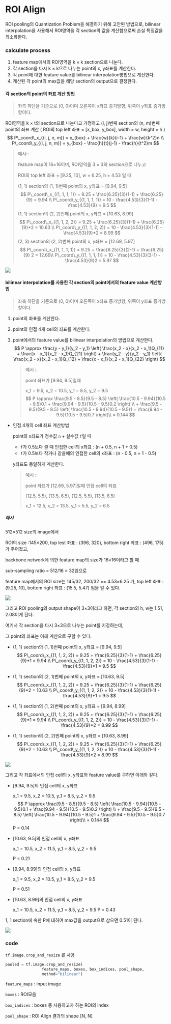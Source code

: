 # ROI Align

ROI pooling의 Quantization Problem을 해결하기 위해 고안된 방법으로, bilinear interpolation을 사용해서 ROI영역을 각 section의 값을 계산함으로써 손실 특징값을 최소화한다.



### calculate process

1. feature map에서의 ROI영역을 k × k section으로 나눈다.
2. 각 section을 다시 k × k으로 나누는 point의 x, y좌표를 계산한다.
3. 각 point에 대한 feature value를 bilinear interpolation방법으로 계산한다.
4. 계산된 각 point의 max값을 해당 section의 output으로 결정한다. 



#### 각 section의 point의 좌표 계산 방법

> 좌측 하단을 기준으로 (0, 0)이며 오른쪽이 x좌표 증가방향, 위쪽이 y좌표 증가방향이다.

ROI영역을 k × t의 section으로 나눈다고 가정하고 (i, j)번째 section의 (n, m)번째 point의 좌표 계산  ( ROI의 top left 좌표 = [x_box, y_box], 	width = w, 	height = h )
$$
P\_coord\_x_{(i, j, n, m)} = x_{box} + \frac{w}{k}(i-1) + \frac{w}{k^2}n \\
P\_coord\_y_{(i, j, n, m)} = y_{box} - \frac{h}{t}(j-1) - \frac{h}{t^2}m
$$

> 예시::
>
> feature map이 16×16이며, ROI영역을 3 × 3의 section으로 나누고 
>
> ROI의 top left 좌표 = [9.25, 10], 	w = 6.25, 	h = 4.53 일 때
>
> (1, 1) section의 (1, 1)번째 point의 x, y좌표 = [9.94, 9.5]
> $$
> P\_coord\_x_{(1, 1, 1, 1)} = 9.25 + \frac{6.25}{3}(1-1) + \frac{6.25}{9} = 9.94 \\
> P\_coord\_y_{(1, 1, 1, 1)} = 10 - \frac{4.53}{3}(1-1) - \frac{4.53}{9} = 9.5
> $$
> (1, 1) section의 (2, 2)번째 point의 x, y좌표 = [10.63, 8.99]
> $$
> P\_coord\_x_{(1, 1, 2, 2)} = 9.25 + \frac{6.25}{3}(1-1) + \frac{6.25}{9}*2 = 10.63 \\
> P\_coord\_y_{(1, 1, 2, 2)} = 10 - \frac{4.53}{3}(1-1) - \frac{4.53}{9}*2 = 8.99
> $$
> (2, 3) section의 (2, 2)번째 point의 x, y좌표 = [12.69, 5.97]
> $$
> P\_coord\_x_{(1, 1, 1, 1)} =  9.25 + \frac{6.25}{3}(2-1) + \frac{6.25}{9} 2 = 12.69\\
> P\_coord\_y_{(1, 1, 1, 1)} = 10 - \frac{4.53}{3}(3-1) - \frac{4.53}{9}2 = 5.97
> $$

![](https://github.com/HibernationNo1/TIL/blob/master/image/P_1.jpg?raw=true)



#### bilinear interpolation를 사용한 각 section의 point에서의 feature value 계산방법 

> 좌측 하단을 기준으로 (0, 0)이며 오른쪽이 x좌표 증가방향, 위쪽이 y좌표 증가방향이다.

1. point의 좌표를 계산한다.

2. point의 인접 4개 cell의 좌표를 계산한다. 

3. point에서의 feature value를 bilinear interpolation의 방법으로 계산한다.
   $$
   P \approx \frac{y - y_1}{y_2 - y_1} \left( \frac{x_2 - x}{x_2 - x_1}Q_{11} + \frac{x - x_1}{x_2 - x_1}Q_{21} \right) + 
   \frac{y_2 - y}{y_2 - y_1} \left( \frac{x_2 - x}{x_2 - x_1}Q_{12} + \frac{x - x_1}{x_2 - x_1}Q_{22} \right)
   $$

   > 예시 :: 
   >
   > point 좌표가 [9.94, 9.5]일때 
   >
   > x_1 = 9.5, x_2 = 10.5, y_1 = 8.5, y_2 = 9.5
   > $$
   > P \approx \frac{9.5 - 8.5}{9.5 - 8.5} \left( \frac{10.5 - 9.94}{10.5 - 9.5}0.1 + \frac{9.94 - 9.5}{10.5 - 9.5}0.2 \right) \\ + 
   > \frac{9.5 - 9.5}{9.5 - 8.5} \left( \frac{10.5 - 9.94}{10.5 - 9.5}1 + \frac{9.94 - 9.5}{10.5 - 9.5}0.7 \right)\\
   > = 0.144
   > $$



- 인접 4개의 cell 좌표 계산방법

  point의 x좌표가 정수값 `n` + 실수값 `f`일 때

  - `f`가 0.5보다 클 때 인접한 cell의 x좌표 : (n + 0.5, n + 1 + 0.5)
  - `f`가 0.5보다 작거나 같을때의 인접한 cell의 x좌표 : (n - 0.5, n + 1 - 0.5)

  y좌표도 동일하게 계산한다.

  

  > 예시 :: 
  >
  > point 좌표가 [12.69, 5.97]일때 인접 cell의 좌표
  >
  > (12.5, 5.5), (13.5, 6.5), (12.5, 5.5), (13.5, 6.5)
  >
  > x_1 = 12.5, x_2 = 13.5, y_1 = 5.5, y_2 = 6.5

  

##### **예시**

512×512 size의 image에서 

ROI의 size :145×200, top lest 좌표 : (396, 320), bottom right 좌표 : (496, 175)가 주어졌고,

backbone network에 의한 feature map의 size가 16×16이라고 할 때

sub-sampling ratio = 512/16 = 32임으로

feature map에서의 ROI size는 145/32, 200/32  ==  4.53×6.25 가, top left 좌표 : (9.25, 10), bottom right 좌표 : (15.5, 5.47) 임을 알 수 있다.



![](https://miro.medium.com/max/700/0*JArsNcfm3TyRj1Q8.png)

그리고 ROI pooling의 output shape이 3×3이라고 하면, 각 section의 h, w는 1.51, 2.08이게 된다.

여기서 각 section을 다시 3×3으로 나누는 point를 지정하는데,

그 point의 좌표는 아래 계산으로 구할 수 있다.

- (1, 1) section의 (1, 1)번째 point의 x, y좌표 = [9.94, 9.5]
  $$
  P\_coord\_x_{(1, 1, 2, 2)} = 9.25 + \frac{6.25}{3}(1-1) + \frac{6.25}{9}*1 = 9.94 \\
  P\_coord\_y_{(1, 1, 2, 2)} = 10 - \frac{4.53}{3}(1-1) - \frac{4.53}{9}*1 = 9.5
  $$

- (1, 1) section의 (2, 1)번째 point의 x, y좌표 = [10.63, 9.5]
  $$
  P\_coord\_x_{(1, 1, 2, 2)} = 9.25 + \frac{6.25}{3}(1-1) + \frac{6.25}{9}*2 = 10.63 \\
  P\_coord\_y_{(1, 1, 2, 2)} = 10 - \frac{4.53}{3}(1-1) - \frac{4.53}{9}*1 = 9.5
  $$

- (1, 1) section의 (1, 2)번째 point의 x, y좌표 = [9.94, 8.99]
  $$
  P\_coord\_x_{(1, 1, 2, 2)} = 9.25 + \frac{6.25}{3}(1-1) + \frac{6.25}{9}*1 = 9.94 \\
  P\_coord\_y_{(1, 1, 2, 2)} = 10 - \frac{4.53}{3}(1-1) - \frac{4.53}{9}*2 = 8.99
  $$

- (1, 1) section의 (2, 2)번째 point의 x, y좌표 = [10.63, 8.99]
  $$
  P\_coord\_x_{(1, 1, 2, 2)} = 9.25 + \frac{6.25}{3}(1-1) + \frac{6.25}{9}*2 = 10.63 \\
  P\_coord\_y_{(1, 1, 2, 2)} = 10 - \frac{4.53}{3}(1-1) - \frac{4.53}{9}*2 = 8.99
  $$
  

![](https://github.com/HibernationNo1/TIL/blob/master/image/P_1.jpg?raw=true)

그리고 각 좌표에서의 인접 cell의 x, y좌표와 feature value를 구하면 아래와 같다.

- [9.94, 9.5]의 인접 cell의 x, y좌표

  x_1 = 9.5, x_2 = 10.5, y_1 = 8.5, y_2 = 9.5
  $$
  P \approx \frac{9.5 - 8.5}{9.5 - 8.5} \left( \frac{10.5 - 9.94}{10.5 - 9.5}0.1 + \frac{9.94 - 9.5}{10.5 - 9.5}0.2 \right) \\ + 
  \frac{9.5 - 9.5}{9.5 - 8.5} \left( \frac{10.5 - 9.94}{10.5 - 9.5}1 + \frac{9.94 - 9.5}{10.5 - 9.5}0.7 \right)\\
  = 0.144
  $$
  P = 0.14

- [10.63, 9.5]의 인접 cell의  x, y좌표

  x_1 = 10.5, x_2 = 11.5, y_1 = 8.5, y_2 = 9.5

  P = 0.21

- [9.94, 8.99]의 인접 cell의  x, y좌표

  x_1 = 9.5, x_2 = 10.5, y_1 = 8.5, y_2 = 9.5

  P = 0.51

- [10.63, 8.99]의 인접 cell의  x, y좌표

  x_1 = 10.5, x_2 = 11.5, y_1 = 8.5, y_2 = 9.5
  P = 0.43

1, 1 section에 속한 P에 대하여 max값을 output으로 삼으면 0.51이 된다.

 ![](https://miro.medium.com/max/700/0*h4cpIjHPjRx2dMRc.png)



### code

`tf.image.crop_and_resize` 를 사용

```python
pooled = tf.image.crop_and_resize(
				feature_maps, boxes, box_indices, pool_shape,
				method="bilinear")
```

`feature_maps` : input image

`boxes` : ROI모음

`box_indices` : boxes 중 사용하고자 하는 ROI의 index

`pool_shape` : ROI Align 결과의 shape  [N, N]


